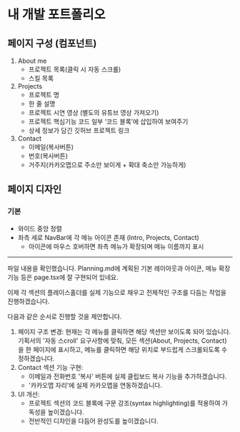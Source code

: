 # 내 개발 포트폴리오

## 페이지 구성 (컴포넌트)

1. About me
   - 프로젝트 목록(클릭 시 자동 스크롤)
   - 스킬 목록
2. Projects
   - 프로젝트 명
   - 한 줄 설명
   - 프로젝트 시연 영상 (별도의 유튜브 영상 가져오기)
   - 프로젝트 핵심기능 코드 일부 ‘코드 블록’에 삽입하여 보여주기
   - 상세 정보가 담긴 깃허브 프로젝트 링크
3. Contact
   - 이메일(복사버튼)
   - 번호(복사버튼)
   - 거주지(카카오맵으로 주소만 보이게 + 확대 축소만 가능하게)

## 페이지 디자인

### 기본

- 와이드 중앙 정렬
- 좌측 세로 NavBar에 각 메뉴 아이콘 존재 (Intro, Projects, Contact)
  - 아이콘에 마우스 호버하면 좌측 메뉴가 확장되며 메뉴 이름까지 표시

---

파일 내용을 확인했습니다. Planning.md에 계획된 기본 레이아웃과 아이콘, 메뉴 확장 기능 등은 page.tsx에 잘 구현되어 있네요.

이제 각 섹션의 플레이스홀더를 실제 기능으로 채우고 전체적인 구조를 다듬는 작업을 진행하겠습니다.

다음과 같은 순서로 진행할 것을 제안합니다.

1.  페이지 구조 변경: 현재는 각 메뉴를 클릭하면 해당 섹션만 보이도록 되어 있습니다. 기획서의 '자동 스croll' 요구사항에 맞춰,
    모든 섹션(About, Projects, Contact)을 한 페이지에 표시하고, 메뉴를 클릭하면 해당 위치로 부드럽게 스크롤되도록
    수정하겠습니다.
2.  Contact 섹션 기능 구현:
    - 이메일과 전화번호 '복사' 버튼에 실제 클립보드 복사 기능을 추가하겠습니다.
    - '카카오맵 자리'에 실제 카카오맵을 연동하겠습니다.
3.  UI 개선:
    - 프로젝트 섹션의 코드 블록에 구문 강조(syntax highlighting)를 적용하여 가독성을 높이겠습니다.
    - 전반적인 디자인을 다듬어 완성도를 높이겠습니다.

